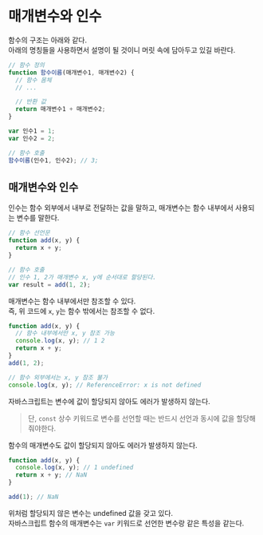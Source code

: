 # 매개변수와 인수
함수의 구조는 아래와 같다.  
아래의 명칭들을 사용하면서 설명이 될 것이니 머릿 속에 담아두고 있길 바란다.
```js
// 함수 정의
function 함수이름(매개변수1, 매개변수2) {
  // 함수 몸체
  // ...

  // 반환 값
  return 매개변수1 + 매개변수2;
}

var 인수1 = 1;
var 인수2 = 2;

// 함수 호출
함수이름(인수1, 인수2); // 3;
```

## 매개변수와 인수
인수는 함수 외부에서 내부로 전달하는 값을 말하고, 매개변수는 함수 내부에서 사용되는 변수를 말한다.

```js
// 함수 선언문
function add(x, y) {
  return x + y;
}

// 함수 호출
// 인수 1, 2가 매개변수 x, y에 순서대로 할당된다.
var result = add(1, 2);
```

매개변수는 함수 내부에서만 참조할 수 있다.  
즉, 위 코드에 ```x```, ```y```는 함수 밖에서는 참조할 수 없다.

```js
function add(x, y) {
  // 함수 내부에서만 x, y 참조 가능
  console.log(x, y); // 1 2
  return x + y;
}
add(1, 2);

// 함수 외부에서는 x, y 참조 불가
console.log(x, y); // ReferenceError: x is not defined
```

자바스크립트는 변수에 값이 할당되지 않아도 에러가 발생하지 않는다.  

> 단, ```const``` 상수 키워드로 변수를 선언할 때는 반드시 선언과 동시에 값을 할당해줘야한다.

함수의 매개변수도 값이 할당되지 않아도 에러가 발생하지 않는다.

```js
function add(x, y) {
  console.log(x, y); // 1 undefined
  return x + y; // NaN
}

add(1); // NaN
```

위처럼 할당되지 않은 변수는 undefined 값을 갖고 있다.  
자바스크립트 함수의 매개변수는 ```var``` 키워드로 선언한 변수랑 같은 특성을 같는다.

